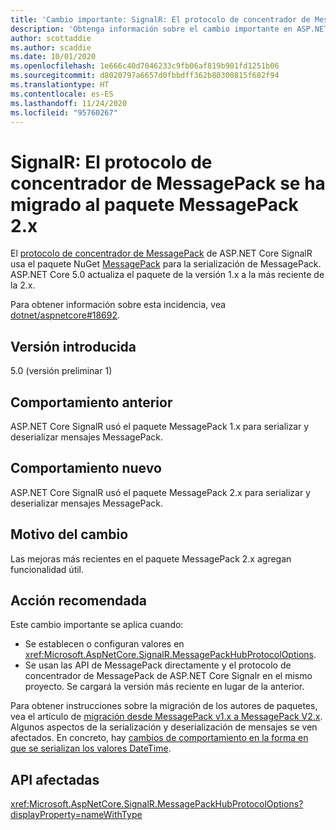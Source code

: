 ```yaml
---
title: 'Cambio importante: SignalR: El protocolo de concentrador de MessagePack se ha migrado al paquete MessagePack 2.x'
description: 'Obtenga información sobre el cambio importante en ASP.NET Core 5.0 titulado SignalR: El protocolo de concentrador de MessagePack se ha migrado al paquete MessagePack 2.x'
author: scottaddie
ms.author: scaddie
ms.date: 10/01/2020
ms.openlocfilehash: 1e666c40d7046233c9fb06af819b901fd1251b06
ms.sourcegitcommit: d8020797a6657d0fbbdff362b80300815f682f94
ms.translationtype: HT
ms.contentlocale: es-ES
ms.lasthandoff: 11/24/2020
ms.locfileid: "95760267"
---
```

# <a name="signalr-messagepack-hub-protocol-moved-to-messagepack-2x-package"></a>SignalR: El protocolo de concentrador de MessagePack se ha migrado al paquete MessagePack 2.x

El [protocolo de concentrador de MessagePack](/aspnet/core/signalr/messagepackhubprotocol) de ASP.NET Core SignalR usa el paquete NuGet [MessagePack](https://www.nuget.org/packages/MessagePack) para la serialización de MessagePack. ASP.NET Core 5.0 actualiza el paquete de la versión 1.x a la más reciente de la 2.x.

Para obtener información sobre esta incidencia, vea [dotnet/aspnetcore#18692](https://github.com/dotnet/aspnetcore/issues/18692).

## <a name="version-introduced"></a>Versión introducida

5.0 (versión preliminar 1)

## <a name="old-behavior"></a>Comportamiento anterior

ASP.NET Core SignalR usó el paquete MessagePack 1.x para serializar y deserializar mensajes MessagePack.

## <a name="new-behavior"></a>Comportamiento nuevo

ASP.NET Core SignalR usó el paquete MessagePack 2.x para serializar y deserializar mensajes MessagePack.

## <a name="reason-for-change"></a>Motivo del cambio

Las mejoras más recientes en el paquete MessagePack 2.x agregan funcionalidad útil.

## <a name="recommended-action"></a>Acción recomendada

Este cambio importante se aplica cuando:

* Se establecen o configuran valores en <xref:Microsoft.AspNetCore.SignalR.MessagePackHubProtocolOptions>.
* Se usan las API de MessagePack directamente y el protocolo de concentrador de MessagePack de ASP.NET Core Signalr en el mismo proyecto. Se cargará la versión más reciente en lugar de la anterior.

Para obtener instrucciones sobre la migración de los autores de paquetes, vea el artículo de [migración desde MessagePack v1.x a MessagePack V2.x](https://github.com/neuecc/MessagePack-CSharp/blob/master/doc/migration.md). Algunos aspectos de la serialización y deserialización de mensajes se ven afectados. En concreto, hay [cambios de comportamiento en la forma en que se serializan los valores DateTime](https://github.com/neuecc/MessagePack-CSharp/blob/master/doc/migration.md#behavioral-changes).

## <a name="affected-apis"></a>API afectadas

<xref:Microsoft.AspNetCore.SignalR.MessagePackHubProtocolOptions?displayProperty=nameWithType>

<!--

### Category

ASP.NET Core

### Affected APIs

`T:Microsoft.AspNetCore.SignalR.MessagePackHubProtocolOptions`

-->
